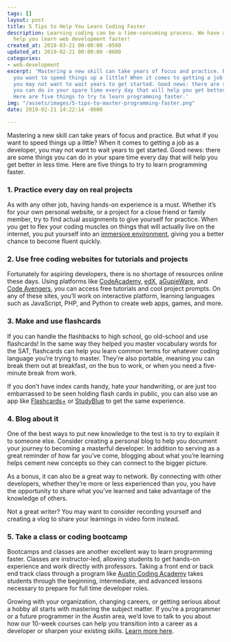 ```yaml
---
tags: []
layout: post
title: 5 Tips to Help You Learn Coding Faster
description: Learning coding can be a time-consuming process. We have a few tips to
  help you learn web development faster!
created_at: 2018-03-21 00:00:00 -0500
updated_at: 2019-02-21 00:00:00 -0600
categories:
- web-development
excerpt: 'Mastering a new skill can take years of focus and practice. But what if
  you want to speed things up a little? When it comes to getting a job as a web developer,
  you may not want to wait years to get started. Good news: there are some things
  you can do in your spare time every day that will help you get better in less time.
  Here are five things to try to learn programming faster.'
img: "/assets/images/5-tips-to-master-programming-faster.png"
date: 2019-02-21 14:22:14 -0600

---
```

Mastering a new skill can take years of focus and practice. But what if you want to speed things up a little? When it comes to getting a job as a developer, you may not want to wait years to get started. Good news: there are some things you can do in your spare time every day that will help you get better in less time. Here are five things to try to learn programming faster.

### 1. Practice every day on real projects

As with any other job, having hands-on experience is a must. Whether it’s for your own personal website, or a project for a close friend or family member, try to find actual assignments to give yourself for practice. When you get to flex your coding muscles on things that will actually live on the internet, you put yourself into an [immersive environment](https://blog.austincodingacademy.com/how-the-principles-of-language-learning-can-help-you-code-better), giving you a better chance to become fluent quickly.

### 2. Use free coding websites for tutorials and projects

Fortunately for aspiring developers, there is no shortage of resources online these days. Using platforms like [CodeAcademy](http://www.codecademy.com/), [edX](https://www.edx.org/), [aGupieWare](http://agupieware.com/), and [Code Avengers](http://www.codeavengers.com/), you can access free tutorials and cool project prompts. On any of these sites, you’ll work on interactive platform, learning languages such as JavaScript, PHP, and Python to create web apps, games, and more.

### 3. Make and use flashcards

If you can handle the flashbacks to high school, go old-school and use flashcards! In the same way they helped you master vocabulary words for the SAT, flashcards can help you learn common terms for whatever coding language you’re trying to master. They’re also portable, meaning you can break them out at breakfast, on the bus to work, or when you need a five-minute break from work.

If you don’t have index cards handy, hate your handwriting, or are just too embarrassed to be seen holding flash cards in public, you can also use an app like [Flashcards+](https://itunes.apple.com/us/app/flashcards+-by-chegg-free/id408490162?mt=8) or [StudyBlue](https://itunes.apple.com/us/app/studyblue/id323887414) to get the same experience.

### 4. Blog about it

One of the best ways to put new knowledge to the test is to try to explain it to someone else. Consider creating a personal blog to help you document your journey to becoming a masterful developer. In addition to serving as a great reminder of how far you’ve come, blogging about what you’re learning helps cement new concepts so they can connect to the bigger picture.

As a bonus, it can also be a great way to network. By connecting with other developers, whether they’re more or less experienced than you, you have the opportunity to share what you’ve learned and take advantage of the knowledge of others.

Not a great writer? You may want to consider recording yourself and creating a vlog to share your learnings in video form instead.

### 5. Take a class or coding bootcamp

Bootcamps and classes are another excellent way to learn programming faster. Classes are instructor-led, allowing students to get hands-on experience and work directly with professors. Taking a front end or back end track class through a program like [Austin Coding Academy](https://www.austincodingacademy.com/) takes students through the beginning, intermediate, and advanced lessons necessary to prepare for full time developer roles.

Growing with your organization, changing careers, or getting serious about a hobby all starts with mastering the subject matter. If you’re a programmer or a future programmer in the Austin area, we’d love to talk to you about how our 10-week courses can help you transition into a career as a developer or sharpen your existing skills. [Learn more here](https://austincodingacademy.com/apply/).